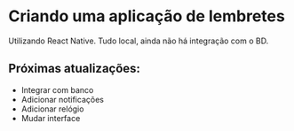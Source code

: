 # Criando uma aplicação de lembretes

Utilizando React Native.
Tudo local, ainda não há integração com o BD.

## Próximas atualizações:
- Integrar com banco
- Adicionar notificações
- Adicionar relógio
- Mudar interface
